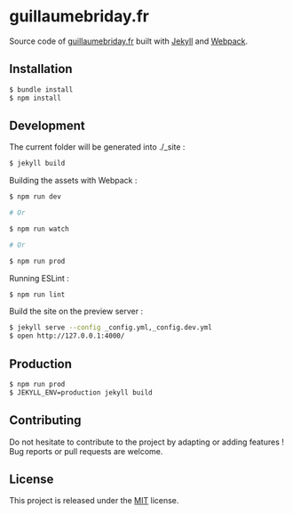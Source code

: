 # guillaumebriday.fr

Source code of [guillaumebriday.fr](https://guillaumebriday.fr) built with [Jekyll](http://jekyllrb.com/) and [Webpack](https://webpack.js.org/).

## Installation

```bash
$ bundle install
$ npm install
```

## Development

The current folder will be generated into ./_site :
```bash
$ jekyll build
```

Building the assets with Webpack :
```bash
$ npm run dev

# Or

$ npm run watch

# Or

$ npm run prod
```

Running ESLint :
```bash
$ npm run lint
```

Build the site on the preview server :
```bash
$ jekyll serve --config _config.yml,_config.dev.yml
$ open http://127.0.0.1:4000/
```

## Production

```bash
$ npm run prod
$ JEKYLL_ENV=production jekyll build
```

## Contributing

Do not hesitate to contribute to the project by adapting or adding features ! Bug reports or pull requests are welcome.

## License

This project is released under the [MIT](http://opensource.org/licenses/MIT) license.
